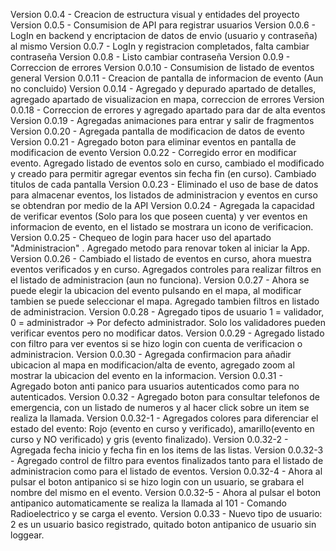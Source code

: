 Version 0.0.4 - Creacion de estructura visual y entidades del proyecto
Version 0.0.5 - Consumision de API para registrar usuarios
Version 0.0.6 - LogIn en backend y encriptacion de datos de envio (usuario y contraseña) al mismo
Version 0.0.7 - LogIn y registracion completados, falta cambiar contraseña
Version 0.0.8 - Listo cambiar contraseña
Version 0.0.9 - Correccion de errores
Version 0.0.10 - Consumision de listado de eventos general
Version 0.0.11 - Creacion de pantalla de informacion de evento (Aun no concluido)
Version 0.0.14 - Agregado y depurado apartado de detalles, agregado apartado de visualizacion en mapa, correccion de errores
Version 0.0.18 - Correccion de errores y agregado apartado para dar de alta eventos
Version 0.0.19 - Agregadas animaciones para entrar y salir de fragmentos
Version 0.0.20 - Agregada pantalla de modificacion de datos de evento
Version 0.0.21 - Agregado boton para eliminar eventos en pantalla de modificacion de evento
Version 0.0.22 - Corregido error en modificar evento. Agregado listado de eventos solo en curso, cambiado el modificado y creado para permitir agregar eventos sin fecha fin (en curso). Cambiado titulos de cada pantalla
Version 0.0.23 - Eliminado el uso de base de datos para almacenar eventos, los listados de administracion y eventos en curso se obtendran por medio de la API
Version 0.0.24 - Agregada la capacidad de verificar eventos (Solo para los que poseen cuenta) y ver eventos en informacion de evento, en el listado se mostrara un icono de verificacion.
Version 0.0.25 - Chequeo de login para hacer uso del apartado "Administracion" . Agregado metodo para renovar token al iniciar la App.
Version 0.0.26 - Cambiado el listado de eventos en curso, ahora muestra eventos verificados y en curso. Agregados controles para realizar filtros en el listado de administracion (aun no funciona).
Version 0.0.27 - Ahora se puede elegir la ubicacion del evento pulsando en el mapa, al modificar tambien se puede seleccionar el mapa. Agregado tambien filtros en listado de administracion.
Version 0.0.28 - Agregado tipos de usuario 1 = validador, 0 = administrador -> Por defecto administrador. Solo los validadores pueden verificar eventos pero no modificar datos.
Version 0.0.29 - Agregado listado con filtro para ver eventos si se hizo login con cuenta de verificacion o administracion.
Version 0.0.30 - Agregada confirmacion para añadir ubicacion al mapa en modificacion/alta de evento, agregado zoom al mostrar la ubicacion del evento en la informacion.
Version 0.0.31 - Agregado boton anti panico para usuarios autenticados como para no autenticados.
Version 0.0.32 - Agregado boton para consultar telefonos de emergencia, con un listado de numeros y al hacer click sobre un item se realiza la llamada.
Version 0.0.32-1 - Agregados colores para diferenciar el estado del evento: Rojo (evento en curso y verificado), amarillo(evento en curso y NO verificado) y gris (evento finalizado).
Version 0.0.32-2 - Agregada fecha inicio y fecha fin en los items de las listas.
Version 0.0.32-3 - Agregado control de filtro para eventos finalizados tanto para el listado de administracion como para el listado de eventos.
Version 0.0.32-4 - Ahora al pulsar el boton antipanico si se hizo login con un usuario, se grabara el nombre del mismo en el evento.
Version 0.0.32-5 - Ahora al pulsar el boton antipanico automaticamente se realiza la llamada al 101 - Comando Radioelectrico y se carga el evento.
Version 0.0.33 - Nuevo tipo de usuario: 2 es un usuario basico registrado, quitado boton antipanico de usuario sin loggear.